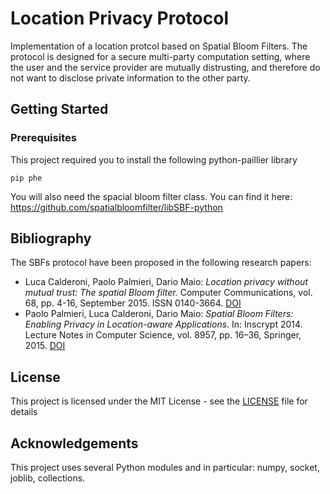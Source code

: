 # Location Privacy Protocol

Implementation of a location protcol based on Spatial Bloom Filters. 
The protocol is designed for a secure multi-party computation setting, where the user and the service provider are mutually distrusting,
 and therefore do not want to disclose private information to the other party. 

## Getting Started

### Prerequisites

This project required you to install the following python-paillier library

```
pip phe 
```
You will also need the spacial bloom filter class. You can find it here: https://github.com/spatialbloomfilter/libSBF-python

## Bibliography ##
The SBFs protocol have been proposed in the following research papers:
- Luca Calderoni, Paolo Palmieri, Dario Maio: *Location privacy without mutual trust: The spatial Bloom filter.* Computer Communications, vol. 68, pp. 4-16, September 2015. ISSN 0140-3664. [DOI](http://dx.doi.org/10.1016/j.comcom.2015.06.011 "DOI")
- Paolo Palmieri, Luca Calderoni, Dario Maio: *Spatial Bloom Filters: Enabling Privacy in Location-aware Applications*. In: Inscrypt 2014. Lecture Notes in Computer Science, vol. 8957, pp. 16–36, Springer, 2015. [DOI](http://dx.doi.org/10.1007/978-3-319-16745-9_2 "DOI")

## License
This project is licensed under the MIT License - see the [LICENSE](LICENSE) file for details

## Acknowledgements 
This project uses several Python modules and in particular: numpy, socket, joblib, collections.
